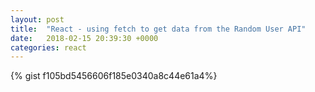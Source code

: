 ```yaml
---
layout: post
title:  "React - using fetch to get data from the Random User API"
date:   2018-02-15 20:39:30 +0000
categories: react
---
```



{% gist f105bd5456606f185e0340a8c44e61a4%}

